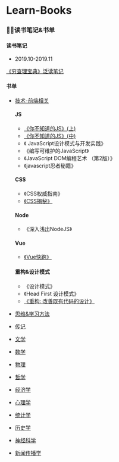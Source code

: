 # Learn-Books
### 📖📒读书笔记&书单

#### 读书笔记

  * 2019.10-2019.11
  
[《穷查理宝典》泛读笔记](https://github.com/Vstar18/Learn-Books/issues/1)


#### 书单
  * [技术-前端相关](https://github.com/Vstar18/Learn-Books/issues/3)
    #### JS

      * [《你不知道的JS》(上)](https://github.com/Vstar18/Learn-Books/issues/24)
      * [《你不知道的JS》(中)](https://github.com/Vstar18/Learn-Books/issues/27)
      * 《 JavaScript设计模式与开发实践》
      * 《编写可维护的JavaScript》
      * 《JavaScript DOM编程艺术 （第2版）》
      * 《javascript忍者秘籍》
    #### CSS

      * 《CSS权威指南》
      * [《CSS揭秘》](https://github.com/Vstar18/Learn-Books/issues/30)

    #### Node
      * 《深入浅出NodeJS》

    #### Vue
      * [《Vue快跑》](https://github.com/Vstar18/Learn-Books/issues/18)
    #### 重构&设计模式
      * 《设计模式》
      * 《Head First 设计模式》
      * [《重构: 改善既有代码的设计》](https://github.com/Vstar18/Learn-Books/issues/20)
  
  * [思维&学习方法](https://github.com/Vstar18/Learn-Books/issues/12)
  * [传记](https://github.com/Vstar18/Learn-Books/issues/13)
  
  * [文学](https://github.com/Vstar18/Learn-Books/issues/15)
  * [数学](https://github.com/Vstar18/Learn-Books/issues/6)
  * [物理](https://github.com/Vstar18/Learn-Books/issues/10)
  * [哲学](https://github.com/Vstar18/Learn-Books/issues/)
  * [经济学](https://github.com/Vstar18/Learn-Books/issues/5)
  * [心理学](https://github.com/Vstar18/Learn-Books/issues/9)
  * [统计学](https://github.com/Vstar18/Learn-Books/issues/11)
  * [历史学](https://github.com/Vstar18/Learn-Books/issues/14)
  * [神经科学](https://github.com/Vstar18/Learn-Books/issues/7)
  * [新闻传播学](https://github.com/Vstar18/Learn-Books/issues/8)
  
  

 

